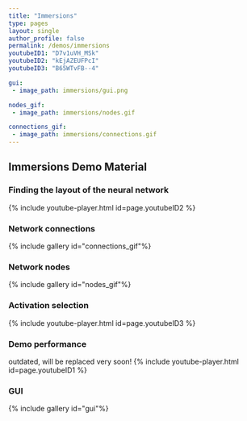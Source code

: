 ```yaml
---
title: "Immersions"
type: pages
layout: single
author_profile: false
permalink: /demos/immersions
youtubeID1: "D7v1uVH_MSk"
youtubeID2: "kEjAZEUFPcI"
youtubeID3: "B65WTvFB--4"

gui:
 - image_path: immersions/gui.png

nodes_gif:
 - image_path: immersions/nodes.gif

connections_gif:
 - image_path: immersions/connections.gif
---
```


## Immersions Demo Material

### Finding the layout of the neural network
{% include youtube-player.html id=page.youtubeID2 %}

### Network connections
{% include gallery id="connections_gif"%}

### Network nodes
{% include gallery id="nodes_gif"%}

### Activation selection
{% include youtube-player.html id=page.youtubeID3 %}

### Demo performance
outdated, will be replaced very soon!
{% include youtube-player.html id=page.youtubeID1 %}

### GUI
{% include gallery id="gui"%}
